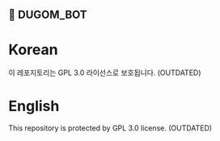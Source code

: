 ## 🤖 DUGOM_BOT

# Korean
이 레포지토리는 GPL 3.0 라이선스로 보호됩니다. (OUTDATED)

# English
This repository is protected by GPL 3.0 license. (OUTDATED)
